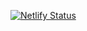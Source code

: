 [![Netlify Status](https://api.netlify.com/api/v1/badges/15c63158-9f88-4f3d-92d9-155766080427/deploy-status)](https://app.netlify.com/sites/jfine-newworld/deploys)
